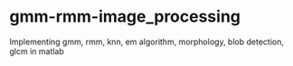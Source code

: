 # gmm-rmm-image_processing
Implementing gmm, rmm, knn, em algorithm, morphology, blob detection, glcm in matlab
